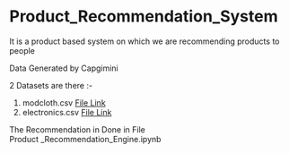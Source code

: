 # Product_Recommendation_System
It is a product based system on which we are recommending products to people

Data Generated by Capgimini

2 Datasets are there :- 
1. modcloth.csv <a href="https://github.com/RishavMishraRM/Product_Recommendation_System/blob/main/modcloth.csv">File Link</a>
2. electronics.csv <a href="">File Link</a>

The Recommendation in Done in File<br> Product _Recommendation_Engine.ipynb
